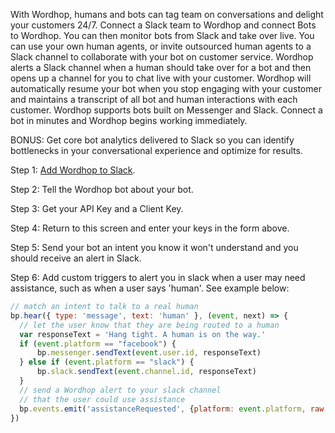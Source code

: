 With Wordhop, humans and bots can tag team on conversations and delight your customers 24/7.  Connect a Slack team to Wordhop and connect Bots to Wordhop.  You can then monitor bots from Slack and take over live. You can use your own human agents, or invite outsourced human agents to a Slack channel to collaborate with your bot on customer service.  Wordhop alerts a Slack channel when a human should take over for a bot and then opens up a channel for you to chat live with your customer.  Wordhop will automatically resume your bot when you stop engaging with your customer and maintains a transcript of all bot and human interactions with each customer.   Wordhop supports bots built on Messenger and Slack.  Connect a bot in minutes and Wordhop begins working immediately.  

BONUS: Get core bot analytics delivered to Slack so you can identify bottlenecks in your conversational experience and optimize for results.

Step 1:  [Add Wordhop to Slack](https://slack.com/oauth/authorize?scope=users:read,users:read.email,commands,chat:write:bot,chat:write:user,channels:read,channels:history,files:write:user,channels:write,bot&client_id=23850726983.39760486257).

Step 2:  Tell the Wordhop bot about your bot.

Step 3:  Get your API Key and a Client Key.

Step 4:  Return to this screen and enter your keys in the form above.

Step 5:  Send your bot an intent you know it won't understand and you should receive an alert in Slack. 

Step 6: Add custom triggers to alert you in slack when a user may need assistance, such as when a user says 'human'. See example below:

```js
// match an intent to talk to a real human
bp.hear({ type: 'message', text: 'human' }, (event, next) => {
  // let the user know that they are being routed to a human
  var responseText = 'Hang tight. A human is on the way.'
  if (event.platform == "facebook") {
      bp.messenger.sendText(event.user.id, responseText)
  } else if (event.platform == "slack") {
      bp.slack.sendText(event.channel.id, responseText)
  }
  // send a Wordhop alert to your slack channel
  // that the user could use assistance
  bp.events.emit('assistanceRequested', {platform: event.platform, raw: event.raw})
})
```
